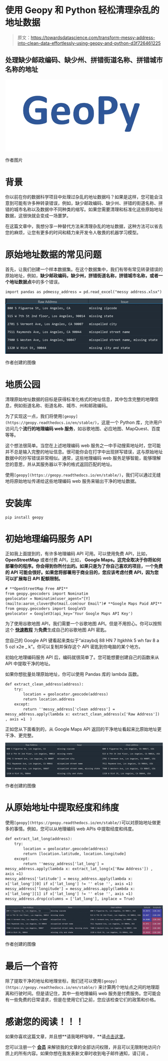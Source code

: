 # 使用 Geopy 和 Python 轻松清理杂乱的地址数据

> 原文：<https://towardsdatascience.com/transform-messy-address-into-clean-data-effortlessly-using-geopy-and-python-d3f726461225>

## 处理缺少邮政编码、缺少州、拼错街道名称、拼错城市名称的地址

![](img/76a8bdcdc807529e4bf31e5fc94e4ea3.png)

作者图片

# 背景

你以前在你的数据科学项目中处理过杂乱的地址数据吗？如果是这样，您可能会注意到可能有许多种转录错误，例如，缺少邮政编码、缺少州、拼错的街道名称、拼错的城市名称以及数据中不同种类的缩写。如果您需要清理和标准化这些原始地址数据，这很快就会变成一场噩梦。

在这篇文章中，我想分享一种替代方法来清理杂乱的地址数据，这种方法可以省去您的麻烦，让您有更多的时间和精力来开发令人敬畏的机器学习模型。

# 原始地址数据的常见问题

首先，让我们创建一个样本数据集。在这个数据集中，我们有带有常见转录错误的原始地址，例如，**缺少邮政编码，缺少州，拼错街道名称，拼错城市名称，或者一个地址数据点**中的多个错误。

```
import pandas as pdmessy_address = pd.read_excel("messy address.xlsx")
```

![](img/83039e52758e5d7fc173ff66ffb496b1.png)

作者创建的图像

# 地质公园

清理原始地址数据的目标是获得标准化格式的地址信息，其中包含完整的地理信息，例如街道名称、街道名称、城市、州和邮政编码。

为了实现这一点，我们将使用`[geopy](https://geopy.readthedocs.io/en/stable/)`，这是一个 Python 库，允许用户访问几个**流行的地理编码 web 服务**，如谷歌地图、必应地图、MapQuest、百度等等。

这个想法很简单。当您在上述地理编码 web 服务之一中手动搜索地址时，您可能并不总是输入完整的地址信息。很可能你会在打字中出现拼写错误，这与原始地址数据中的抄写错误非常相似。通常，这些地理编码 web 服务足够智能，能够理解您的意思，并从其服务器以干净的格式返回匹配的地址。

使用`[geopy](https://geopy.readthedocs.io/en/stable/)`，我们可以通过无缝地将原始地址传递给这些地理编码 web 服务来输出干净的地址数据。

# 安装库

```
pip install geopy
```

# 初始地理编码服务 API

正如我上面提到的，有许多地理编码 API 可用。可以使用免费 API，比如， **OpenStreetMap** 或者付费 API，比如， **Google Maps。这完全取决于你将如何部署你的程序。你会得到你所付出的。如果只是为了你自己喜欢的项目，一个免费的 API 可能会很好。如果您将部署用于商业目的，您应该考虑付费 API，因为您可以扩展每日 API 配额限制。**

```
# **OpenStreetMap Free API**
from geopy.geocoders import Nominatim
geolocator = Nominatim(user_agent="[Y](mailto:aaron_clover@hotmail.com)our Email")# **Google Maps Paid API**
from geopy.geocoders import GoogleV3
geolocator = GoogleV3(api_key='Your Google Maps API Key')
```

为了使用谷歌地图 API，我们需要一个谷歌地图 API。但是不用担心。你可以按照这个 [**快速教程**](https://yoast.com/help/generate-set-google-maps-api-key/) 为**免费**生成自己的谷歌地图 API 密匙。

您自己的 Google API 键看起来类似于“aizaybdj 88 HN 7 ltgkhhk 5 wh fav 8 a 5 ozl x2e _ k”。你可以复制并保存这个 API 密匙到你电脑的某个地方。

初始化地理编码服务 API 后，编码就很简单了。您可能想要创建自己的函数来从 API 中提取干净的地址。

如果你想批量处理原始地址，你可以使用 Pandas 库的 lambda 函数。

```
def extract_clean_address(address):
    try:
        location = geolocator.geocode(address)
        return location.address
    except:
        return ''messy_address['clean address'] = messy_address.apply(lambda x: extract_clean_address(x['Raw Address']) , axis =1  )
```

正如您从下面看到的，从 Google Maps API 返回的干净地址看起来比原始地址更干净、更完整。

![](img/57a2bd18bdbaae5e5996350286f88e7b.png)

作者创建的图像

# 从原始地址中提取经度和纬度

使用`[geopy](https://geopy.readthedocs.io/en/stable/)`可以对原始地址做更多的事情。例如，您可以从地理编码 web APIs 中提取经度和纬度。

```
def extract_lat_long(address):
    try:
        location = geolocator.geocode(address)
        return [location.latitude, location.longitude]
    except:
        return ''messy_address['lat_long'] = messy_address.apply(lambda x: extract_lat_long(x['Raw Address']) , axis =1)
messy_address['latitude'] = messy_address.apply(lambda x: x['lat_long'][0] if x['lat_long'] != '' else '', axis =1)
messy_address['longitude'] = messy_address.apply(lambda x: x['lat_long'][1] if x['lat_long'] != '' else '', axis =1)
messy_address.drop(columns = ['lat_long'], inplace = True)
```

![](img/8c8048ce5def6d9d9f68999f960fdca2.png)

作者创建的图像

# 最后一个音符

除了提取干净的地址和地理坐标，我们还可以使用`[geopy](https://geopy.readthedocs.io/en/stable/)` 来计算两个地址点之间的地理距离和行驶时间。但是请记住，其中一些地理编码 web 服务是付费服务。您可能会有一些免费的日常请求，但是在使用它们之前，您应该检查它们的政策和价格。

# 感谢您的阅读！！！

如果你喜欢这篇文章，并且想**请我喝杯咖啡，**请[点击这里](https://ko-fi.com/aaronzhu)。

您可以注册一个 [**会员**](https://aaron-zhu.medium.com/membership) 来解锁我的文章的全部访问权限，并且可以无限制地访问介质上的所有内容。如果你想在我发表新文章时收到电子邮件通知，请订阅 。